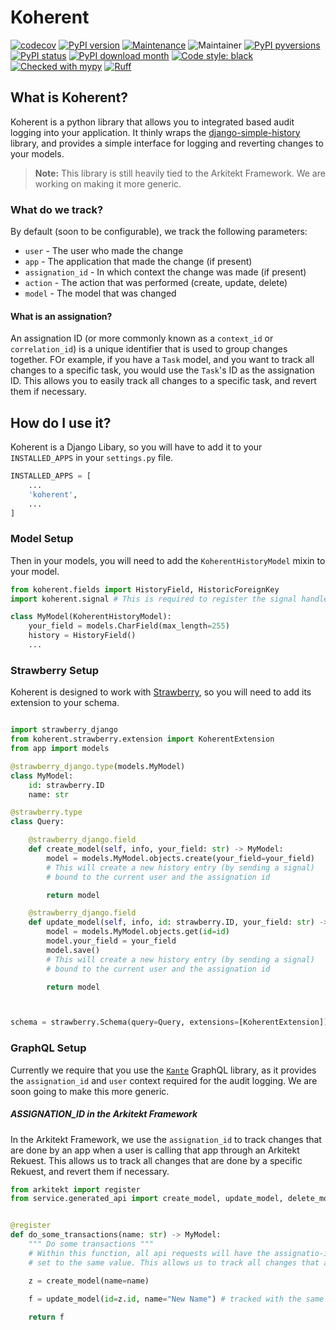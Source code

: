 # Koherent

[![codecov](https://codecov.io/gh/jhnnsrs/koherent/branch/master/graph/badge.svg?token=UGXEA2THBV)](https://codecov.io/gh/jhnnsrs/koherent)
[![PyPI version](https://badge.fury.io/py/koherent.svg)](https://pypi.org/project/koherent/)
[![Maintenance](https://img.shields.io/badge/Maintained%3F-yes-green.svg)](https://pypi.org/project/koherent/)
![Maintainer](https://img.shields.io/badge/maintainer-jhnnsrs-blue)
[![PyPI pyversions](https://img.shields.io/pypi/pyversions/koherent.svg)](https://pypi.python.org/pypi/koherent/)
[![PyPI status](https://img.shields.io/pypi/status/koherent.svg)](https://pypi.python.org/pypi/koherent/)
[![PyPI download month](https://img.shields.io/pypi/dm/koherent.svg)](https://pypi.python.org/pypi/koherent/)
[![Code style: black](https://img.shields.io/badge/code%20style-black-000000.svg)](https://github.com/psf/black)
[![Checked with mypy](http://www.mypy-lang.org/static/mypy_badge.svg)](http://mypy-lang.org/)
[![Ruff](https://img.shields.io/endpoint?url=https://raw.githubusercontent.com/astral-sh/ruff/main/assets/badge/v2.json)](https://github.com/jhnnsrs/koherent)


## What is Koherent?

Koherent is a python library that allows you to integrated based audit logging into your application.
It thinly wraps the [django-simple-history](https://django-simple-history.readthedocs.io/en/latest/) library,
and provides a simple interface for logging and reverting changes to your models.


> **Note:** This library is still heavily tied to the Arkitekt Framework. We are working on making it more generic.


### What do we track?


By default (soon to be configurable), we track the following parameters:

- `user` - The user who made the change
- `app` - The application that made the change (if present)
- `assignation_id` - In which context the change was made (if present)
- `action` - The action that was performed (create, update, delete)
- `model` - The model that was changed

#### What is an assignation?

An assignation ID (or more commonly known as a `context_id` or `correlation_id`) is a unique identifier that is used to group
changes together. FOr example, if you have a `Task` model, and you want to track all changes to a specific task, you would
use the `Task`'s ID as the assignation ID. This allows you to easily track all changes to a specific task, and revert them
if necessary.



## How do I use it?

Koherent is a Django Libary, so you will have to add it to your `INSTALLED_APPS` in your `settings.py` file.

```python
INSTALLED_APPS = [
    ...
    'koherent',
    ...
]
```


### Model Setup

Then in your models, you will need to add the `KoherentHistoryModel` mixin to your model.

```python
from koherent.fields import HistoryField, HistoricForeignKey
import koherent.signal # This is required to register the signal handlers

class MyModel(KoherentHistoryModel):
    your_field = models.CharField(max_length=255)
    history = HistoryField()
    ...


```

### Strawberry Setup

Koherent is designed to work with [Strawberry](https://strawberry.rocks/), so you will need to add its extension to your
schema.

```python

import strawberry_django
from koherent.strawberry.extension import KoherentExtension
from app import models

@strawberry_django.type(models.MyModel)
class MyModel:
    id: strawberry.ID
    name: str

@strawberry.type
class Query:

    @strawberry_django.field
    def create_model(self, info, your_field: str) -> MyModel:
        model = models.MyModel.objects.create(your_field=your_field)
        # This will create a new history entry (by sending a signal)
        # bound to the current user and the assignation id

        return model

    @strawberry_django.field
    def update_model(self, info, id: strawberry.ID, your_field: str) -> MyModel:
        model = models.MyModel.objects.get(id=id)
        model.your_field = your_field
        model.save()
        # This will create a new history entry (by sending a signal)
        # bound to the current user and the assignation id

        return model



schema = strawberry.Schema(query=Query, extensions=[KoherentExtension])

```


### GraphQL Setup

Currently we require that you use the [`Kante`](https://github.com/jhnnsrs/kante) GraphQL library, as it provides the `assignation_id` and `user` context
required for the audit logging. We are soon going to make this more generic.


##### ASSIGNATION_ID in the Arkitekt Framework

In the Arkitekt Framework, we use the `assignation_id` to track changes that are done by an app when a user is calling that
app through an Arkitekt Rekuest. This allows us to track all changes that are done by a specific Rekuest, and revert them
if necessary.

```python
from arkitekt import register
from service.generated_api import create_model, update_model, delete_model, MyModel


@register
def do_some_transactions(name: str) -> MyModel:
    """ Do some transactions """
    # Within this function, all api requests will have the assignatio-id header
    # set to the same value. This allows us to track all changes that are done

    z = create_model(name=name)

    f = update_model(id=z.id, name="New Name") # tracked with the same assignation_id
    
    return f



```


